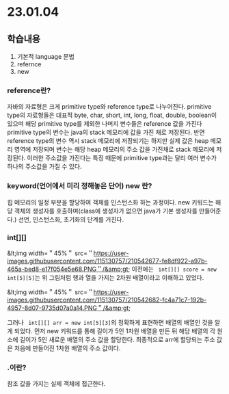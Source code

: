 # 23.01.04

## 학습내용
1. 기본적 language 문법
2. refernce 
3. new


### reference란?
자바의 자료형은 크게 primitive type와 reference type로 나누어진다.
primitive type의 자료형들은 대표적 byte, char, short, int, long, float, double, boolean이 있으며 해당 primitive type를 제외한 나머지 변수들은 reference 값을 가진다
primitive type의 변수는 java의 stack 메모리에 값을 가진 채로 저장된다. 반면 reference type의 변수 역시 stack 메모리에 저장되기는 하지만 실제 값은 heap 메모리 영역에 저장되며 
변수는 해당 heap 메모리의 주소 값을 가진채로 stack 메모리에 저장된다. 이러한 주소값을 가진다는 특징 때문에 primitive type과는 달리 여러 변수가 하나의 주소값을 가질 수 있다.  



### keyword(언어에서 미리 정해놓은 단어) new 란?
힙 메모리의 일정 부분을 할당하여 객체를 인스턴스화 하는 과정이다. new 키워드는 해당 객체의 생성자를 호출하며(class에 생성자가 없으면 java가 기본 생성자를 만들어준다.) 
선언, 인스턴스화, 초기화의 단계를 거친다. 


### int[][] 
&amp;lt;img width=＂45%＂ src=＂https://user-images.githubusercontent.com/115130757/210542677-fe8df922-a97b-465a-bed8-e17f054e5e68.PNG＂/&amp;gt;
이전에는 ``` int[][] score = new int[5][5]```는 위 그림처럼 행과 열을 가지는 2차원 배열이라고 이해하고 있었다.                                                                  
                                                                                                                                         
&amp;lt;img width=＂45%＂ src=＂https://user-images.githubusercontent.com/115130757/210542682-fc4a71c7-192b-4957-8d07-9735d07a0a14.PNG＂/&amp;gt;     

그러나 ``` int[][] arr = new int[5][3]```의 정확하게 표현하면 배열의 배열인 것을 알게 되었다.                                                                                먼저 new 키워드를 통해 길이가 5인 1차원 배열을 만든 뒤 해당 배열의 각 원소에 길이가 5인 새로운 배열의 주소 값을 할당한다. 최종적으로 arr에 할당되는 주소 값은 처음에 만들어진 1차원 배열의 주소 값이다.


### .이란?
참조 값을 가지는 실제 객체에 접근한다.

